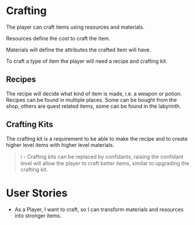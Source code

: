 # Crafting

The player can craft items using resources and materials.

Resources define the cost to craft the item.

Materials will define the attributes the crafted item will have.

To craft a type of item the player will need a recipe and crafting kit.

## Recipes
The recipe will decide what kind of item is made, i.e. a weapon or potion. Recipes can be found in multiple places. Some can be bought from the shop, others are quest related items, some can be found in the labyrinth.

## Crafting Kits
The crafting kit is a requirement to be able to make the recipe and to create higher level items with higher level materials.

> ℹ - Crafting kits can be replaced by confidants, raising the confidant level will allow the player to craft better items, similar to upgrading the crafting kit.

# User Stories

- As a Player, I want to craft, so I can transform materials and resources into stronger items.